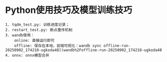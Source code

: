 # Python使用技巧及模型训练技巧
    1. tqdm_test.py: 训练进度记录；
    2. restart_test.py: 断点重传机制  
    3. wandb使用：
        online: 直接运行即可
        offline: 保存在本地，前端可视化：wandb sync offline-run-20250902_174210-ugkoda48](wandb%2Foffline-run-20250902_174210-ugkoda48
    4. onnx: onnx模型合并